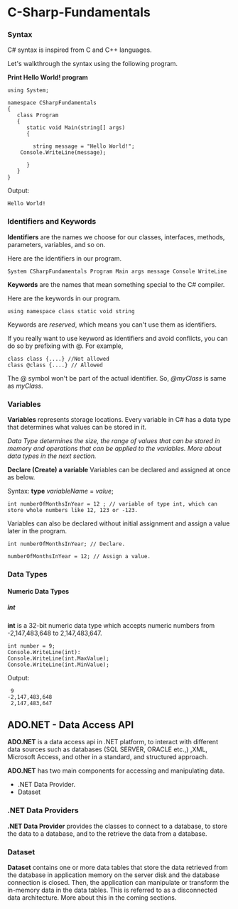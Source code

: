 # C-Sharp-Fundamentals

### Syntax
C# syntax is inspired from C and C++ languages.

Let's walkthrough the syntax using the following program.


**Print Hello World! program**
```
using System;

namespace CSharpFundamentals
{
   class Program
   {
      static void Main(string[] args)
      {

        string message = "Hello World!";
    Console.WriteLine(message);

      }
   }
}
```
Output:
```
Hello World!
```

### Identifiers and Keywords
**Identifiers** are the names we choose for our classes, interfaces, methods, parameters, variables, and so on.

Here are the identifiers in our program.

```
System CSharpFundamentals Program Main args message Console WriteLine
```

**Keywords** are the names that mean something special to the C# compiler. 

Here are the keywords in our program.

```
using namespace class static void string
```

Keywords are *reserved*, which means you can't use them as identifiers.

If you really want to use keyword as identifiers and avoid conflicts, you can do so by prefixing with @. For example, 

```
class class {....} //Not allowed
class @class {....} // Allowed
```
The @ symbol won't be part of the actual identifier. So, *@myClass* is same as *myClass*.

### Variables
**Variables** represents storage locations. Every variable in C# has a data type that determines what values can be stored in it. 

*Data Type determines the size, the range of values that can be stored in memory and operations that can be applied to the variables. More about data types in the next section.*

**Declare (Create) a variable**
Variables can be declared and assigned at once as below.

Syntax:
**type** *variableName* = *value*;

```
int numberOfMonthsInYear = 12 ; // variable of type int, which can store whole numbers like 12, 123 or -123.
```

Variables can also be declared without initial assignment and assign a value later in the program.

```
int numberOfMonthsInYear; // Declare.

numberOfMonthsInYear = 12; // Assign a value.

```

### Data Types

#### Numeric Data Types

##### int
**int** is a 32-bit numeric data type which accepts numeric numbers from -2,147,483,648 to 2,147,483,647.


```
int number = 9;
Console.WriteLine(int): 
Console.WriteLine(int.MaxValue);
Console.WriteLine(int.MinValue); 
```

Output:
```
 9
-2,147,483,648 
 2,147,483,647 
```



## ADO.NET - Data Access API

**ADO.NET** is a data access api in .NET platform, to interact with different data sources such as databases (SQL SERVER, ORACLE etc.,) ,XML, Microsoft Access, and other in a standard, and structured approach.

**ADO.NET** has two main components for accessing and manipulating data.
- .NET Data Provider.
- Dataset

### .NET Data Providers
**.NET Data Provider** provides the classes to connect to a database, to store the data to a database, and to the retrieve the data from a database.

### Dataset 
**Dataset** contains one or more data tables that store the data retrieved from the database in application memory on the server disk and the database connection is closed. Then, the application can manipulate or transform the in-memory data in the data tables. This is referred to as a disconnected data architecture. More about this in the coming sections.